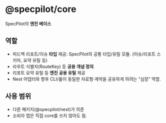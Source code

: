 <!-- 목적: core 패키지의 역할/입출력/확장 포인트를 문서화 -->

# @specpilot/core

SpecPilot의 **엔진 베이스**

## 역할

- 피드백 리포트/이슈 **타입** 제공: SpecPilot의 공통 타입/유틸 모듈. (이슈/리포트 스키마, 요약 유틸 등)
- 라우트 식별자(RouteKey) 등 **공용 개념 정의**
- 리포트 요약 유틸 등 **엔진 공용 유틸** 제공
- Nest 어댑터와 향후 CLI/룰이 동일한 자료형·계약을 공유하게 하려는 “심장” 역할.

## 사용 범위

- 다른 패키지(@specpilot/nest)가 의존
- 소비자 앱은 직접 core를 쓰지 않아도 됨.
